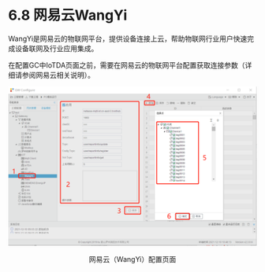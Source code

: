 # 6.8 网易云WangYi

WangYi是网易云的物联网平台，提供设备连接上云，帮助物联网行业用户快速完成设备联网及行业应用集成。

在配置GC中IoTDA页面之前，需要在网易云的物联网平台配置获取连接参数（详细请参阅网易云相关说明）。

![网易云（WangYi）](assets/网易云（WangYi）.png)

<center>网易云（WangYi）配置页面</center>

